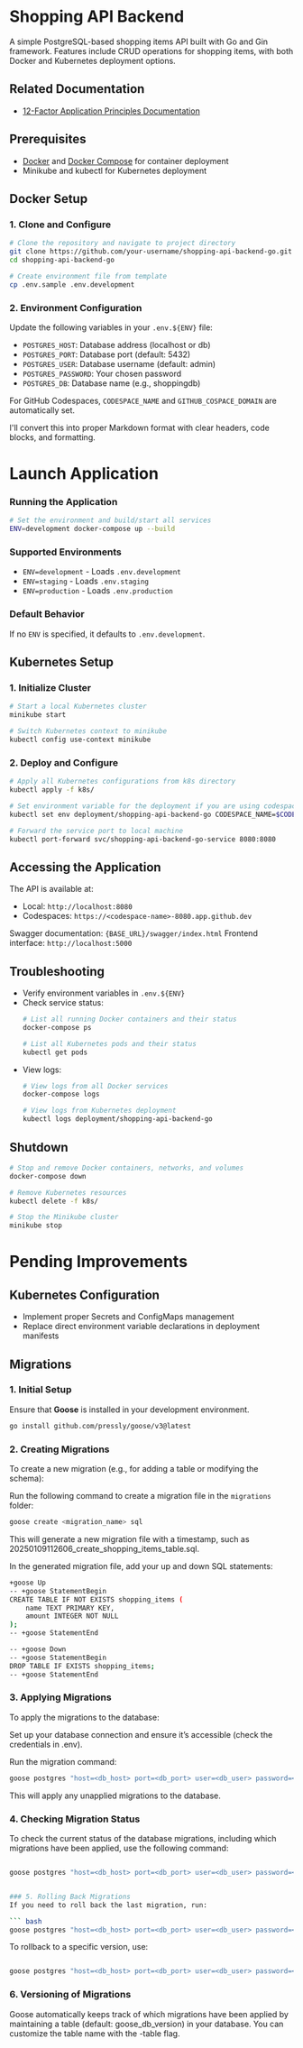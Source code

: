 # Shopping API Backend

A simple PostgreSQL-based shopping items API built with Go and Gin framework. Features include CRUD operations for shopping items, with both Docker and Kubernetes deployment options.

## Related Documentation
- [12-Factor Application Principles Documentation](https://github.com/priyaP22/shopping-api-backend-go/blob/main/12-Factor-Methodology.md)

## Prerequisites

- [Docker](https://www.docker.com/get-started) and [Docker Compose](https://docs.docker.com/compose/) for container deployment
- Minikube and kubectl for Kubernetes deployment

## Docker Setup

### 1. Clone and Configure

```bash
# Clone the repository and navigate to project directory
git clone https://github.com/your-username/shopping-api-backend-go.git
cd shopping-api-backend-go

# Create environment file from template
cp .env.sample .env.development
```

### 2. Environment Configuration

Update the following variables in your `.env.${ENV}` file:

- `POSTGRES_HOST`: Database address (localhost or db)
- `POSTGRES_PORT`: Database port (default: 5432)
- `POSTGRES_USER`: Database username (default: admin)
- `POSTGRES_PASSWORD`: Your chosen password
- `POSTGRES_DB`: Database name (e.g., shoppingdb)

For GitHub Codespaces, `CODESPACE_NAME` and `GITHUB_COSPACE_DOMAIN` are automatically set.

I'll convert this into proper Markdown format with clear headers, code blocks, and formatting.

# Launch Application

### Running the Application

```bash
# Set the environment and build/start all services
ENV=development docker-compose up --build
```

### Supported Environments

* `ENV=development` - Loads `.env.development`
* `ENV=staging` - Loads `.env.staging`
* `ENV=production` - Loads `.env.production`

### Default Behavior

If no `ENV` is specified, it defaults to `.env.development`.

## Kubernetes Setup

### 1. Initialize Cluster

```bash
# Start a local Kubernetes cluster
minikube start

# Switch Kubernetes context to minikube
kubectl config use-context minikube
```

### 2. Deploy and Configure

```bash
# Apply all Kubernetes configurations from k8s directory
kubectl apply -f k8s/

# Set environment variable for the deployment if you are using codespace
kubectl set env deployment/shopping-api-backend-go CODESPACE_NAME=$CODESPACE_NAME

# Forward the service port to local machine
kubectl port-forward svc/shopping-api-backend-go-service 8080:8080
```

## Accessing the Application

The API is available at:
- Local: `http://localhost:8080`
- Codespaces: `https://<codespace-name>-8080.app.github.dev`

Swagger documentation: `{BASE_URL}/swagger/index.html`
Frontend interface: `http://localhost:5000`

## Troubleshooting

- Verify environment variables in `.env.${ENV}`
- Check service status:
  ```bash
  # List all running Docker containers and their status
  docker-compose ps

  # List all Kubernetes pods and their status
  kubectl get pods
  ```
- View logs:
  ```bash
  # View logs from all Docker services
  docker-compose logs

  # View logs from Kubernetes deployment
  kubectl logs deployment/shopping-api-backend-go
  ```

## Shutdown

```bash
# Stop and remove Docker containers, networks, and volumes
docker-compose down

# Remove Kubernetes resources
kubectl delete -f k8s/

# Stop the Minikube cluster
minikube stop
```
# Pending Improvements

## Kubernetes Configuration
* Implement proper Secrets and ConfigMaps management
* Replace direct environment variable declarations in deployment manifests


## Migrations

### 1. **Initial Setup**
Ensure that **Goose** is installed in your development environment.

```bash
go install github.com/pressly/goose/v3@latest

```
### 2. **Creating Migrations**

To create a new migration (e.g., for adding a table or modifying the schema):

Run the following command to create a migration file in the `migrations` folder:

```bash
goose create <migration_name> sql
```
This will generate a new migration file with a timestamp, such as 20250109112606_create_shopping_items_table.sql.

In the generated migration file, add your up and down SQL statements:


```bash
+goose Up
-- +goose StatementBegin
CREATE TABLE IF NOT EXISTS shopping_items (
    name TEXT PRIMARY KEY,
    amount INTEGER NOT NULL
);
-- +goose StatementEnd

-- +goose Down
-- +goose StatementBegin
DROP TABLE IF EXISTS shopping_items;
-- +goose StatementEnd
```



### 3. Applying Migrations
To apply the migrations to the database:

Set up your database connection and ensure it’s accessible (check the credentials in .env).

Run the migration command:

``` bash
goose postgres "host=<db_host> port=<db_port> user=<db_user> password=<db_password> dbname=<db_name> sslmode=disable" up -dir=migrations
```
This will apply any unapplied migrations to the database.

### 4. Checking Migration Status
To check the current status of the database migrations, including which migrations have been applied, use the following command:

``` bash

goose postgres "host=<db_host> port=<db_port> user=<db_user> password=<db_password> dbname=<db_name> sslmode=disable" status -dir=migrations


### 5. Rolling Back Migrations
If you need to roll back the last migration, run:

``` bash
goose postgres "host=<db_host> port=<db_port> user=<db_user> password=<db_password> dbname=<db_name> sslmode=disable" down -dir=migrations

```

To rollback to a specific version, use:

``` bash

goose postgres "host=<db_host> port=<db_port> user=<db_user> password=<db_password> dbname=<db_name> sslmode=disable" down-to <version> -dir=migrations
```

### 6. Versioning of Migrations
Goose automatically keeps track of which migrations have been applied by maintaining a table (default: goose_db_version) in your database. You can customize the table name with the -table flag.



